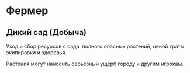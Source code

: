 # Фермер

## Дикий сад (Добыча)
Уход и сбор ресурсов с сада, полного опасных растений, ценой траты экипировки и здоровья.

Растения могут наносить серьезный ущерб городу и другим игрокам.